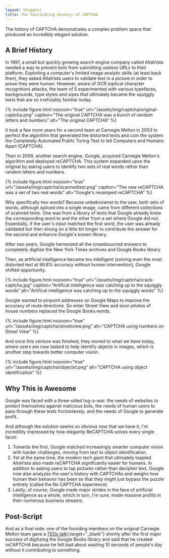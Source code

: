 ```yaml
---
layout: blogpost
title: The Fascinating History of CAPTCHA
---
```


The history of CAPTCHA demonstrates a complex problem space that produced an incredibly elegant solution.

## A Brief History

In 1997, a small but quickly growing search engine company called AltaVista needed a way to prevent bots from submitting useless URLs to their platform. Exploiting a computer's limited image analytic skills (at least back then), they asked AltaVista users to validate text in a picture in order to prove they were human. However, aware of OCR (optical character recognition) attacks, the team of 5 experimented with various typefaces, backgrounds, type styles and sizes that ultimately became the squiggly texts that are so irrefutably familiar today.

{% include figure.html
  nozoom="true"
  url="/assets/img/captcha/original-captcha.png"
  caption="The original CAPTCHA was a bunch of random letters and numbers"
  alt="The original CAPTCHA" %}

It took a few more years for a second team at Carnegie Mellon in 2003 to perfect the algorithm that generated the distorted texts and coin the system the Completely Automated Public Turing Test to tell Computers and Humans Apart (CAPTCHA).

Then in 2009, another search engine, Google, acquired Carnegie Mellon's algorithm and deployed reCAPTCHA. This system expanded upon the original by asking users to identify two sets of real words rather than random letters and numbers.

{% include figure.html
  nozoom="true"
  url="/assets/img/captcha/scannedtext.png"
  caption="The new reCAPTCHA was a set of two real words"
  alt="Google's revamped reCAPTCHA" %}

Why specifically two words? Because unbeknownst to the user, both sets of words, although spliced into a single image, came from different collections of scanned texts. One was from a library of texts that Google already knew the corresponding word to and the other from a set where Google did not. Essentially, if the user's input matched the first word, the user was already validated but then strung on a little bit longer to contribute the answer for the second and enhance Google's known library.

After two years, Google harnessed all the crowdsourced answers to completely digitize the New York Times archives and Google Books library.

Then, as artificial intelligence became too intelligent (solving even the most distorted text at 99.8% accuracy without human intervention), Google shifted opportunity.

{% include figure.html
  nozoom="true"
  url="/assets/img/captcha/crack-captcha.jpg"
  caption="Artifical intelligence was catching up to the squiggly words"
  alt="Artifical intelligence was catching up to the squiggly words" %}

Google wanted to pinpoint addresses on Google Maps to improve the accuracy of route directions. So enter Street View and soon photos of house numbers replaced the Google Books words.

{% include figure.html
  nozoom="true"
  url="/assets/img/captcha/streetview.png"
  alt="CAPTCHA using numbers on Street View" %}

And once this venture was finished, they moved to what we have today, where users are now tasked to help identify objects in images, which is another step towards better computer vision.

{% include figure.html 
  nozoom="true"
  url="/assets/img/captcha/objectid.png"
  alt="CAPTCHA using object identification" %}

## Why This is Awesome
Google was faced with a three-sided tug-a-war: the needs of websites to protect themselves against malicious bots, the needs of human users to pass through these tests frictionlessly, and the needs of Google to generate profit.

And although the solution seems so obvious now that we have it, I'm incredibly impressed by how elegantly ReCAPTCHA solves every single facet:
1. Towards the first, Google matched increasingly smarter computer vision with harder challenges, moving from text to object identification.
2. Yet at the same time, the modern tech giant that ultimately toppled AltaVista also made reCAPTCHA significantly easier for humans. In addition to asking users to tap pictures rather than decipher text, Google now also analyzes the user's history with CAPTCHAs and weighs how human their behavior has been so that they might just bypass the puzzle entirely (called the No CAPTCHA experience).
3. Lastly, of course, Google made major strides in the face of artificial intelligence as a whole, which in turn, I'm sure, made massive profits in their numerous business streams.

## Post-Script
And as a final note: one of the founding members on the original Carnegie Mellon team gave a [TEDx talk][TEDxCMU]{:target="_blank"} shortly after the first major success of digitizing the Google Books library and said that he created reCAPTCHA because he felt bad about wasting 10 seconds of people's day without it contributing to something.

[TEDxCMU]: https://www.ted.com/talks/luis_von_ahn_massive_scale_online_collaboration/transcript
[google]: https://security.googleblog.com/2014/12/are-you-robot-introducing-no-captcha.html
[circle]: https://en.wikipedia.org/wiki/The_Circle_(2017_film)
[microverse]: http://rickandmorty.wikia.com/wiki/Microverse